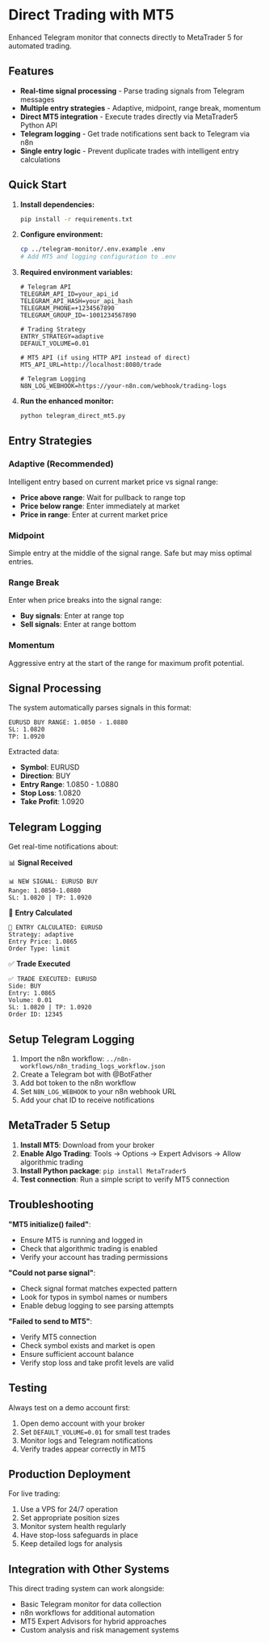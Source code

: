 # Direct Trading with MT5

Enhanced Telegram monitor that connects directly to MetaTrader 5 for automated trading.

## Features

- **Real-time signal processing** - Parse trading signals from Telegram messages
- **Multiple entry strategies** - Adaptive, midpoint, range break, momentum
- **Direct MT5 integration** - Execute trades directly via MetaTrader5 Python API  
- **Telegram logging** - Get trade notifications sent back to Telegram via n8n
- **Single entry logic** - Prevent duplicate trades with intelligent entry calculations

## Quick Start

1. **Install dependencies:**
   ```bash
   pip install -r requirements.txt
   ```

2. **Configure environment:**
   ```bash
   cp ../telegram-monitor/.env.example .env
   # Add MT5 and logging configuration to .env
   ```

3. **Required environment variables:**
   ```env
   # Telegram API
   TELEGRAM_API_ID=your_api_id
   TELEGRAM_API_HASH=your_api_hash
   TELEGRAM_PHONE=+1234567890
   TELEGRAM_GROUP_ID=-1001234567890
   
   # Trading Strategy
   ENTRY_STRATEGY=adaptive
   DEFAULT_VOLUME=0.01
   
   # MT5 API (if using HTTP API instead of direct)
   MT5_API_URL=http://localhost:8080/trade
   
   # Telegram Logging
   N8N_LOG_WEBHOOK=https://your-n8n.com/webhook/trading-logs
   ```

4. **Run the enhanced monitor:**
   ```bash
   python telegram_direct_mt5.py
   ```

## Entry Strategies

### Adaptive (Recommended)
Intelligent entry based on current market price vs signal range:
- **Price above range**: Wait for pullback to range top  
- **Price below range**: Enter immediately at market
- **Price in range**: Enter at current market price

### Midpoint
Simple entry at the middle of the signal range. Safe but may miss optimal entries.

### Range Break  
Enter when price breaks into the signal range:
- **Buy signals**: Enter at range top
- **Sell signals**: Enter at range bottom

### Momentum
Aggressive entry at the start of the range for maximum profit potential.

## Signal Processing

The system automatically parses signals in this format:

```
EURUSD BUY RANGE: 1.0850 - 1.0880
SL: 1.0820  
TP: 1.0920
```

Extracted data:
- **Symbol**: EURUSD
- **Direction**: BUY  
- **Entry Range**: 1.0850 - 1.0880
- **Stop Loss**: 1.0820
- **Take Profit**: 1.0920

## Telegram Logging

Get real-time notifications about:

📊 **Signal Received**
```
📊 NEW SIGNAL: EURUSD BUY
Range: 1.0850-1.0880
SL: 1.0820 | TP: 1.0920
```

🎯 **Entry Calculated**  
```
🎯 ENTRY CALCULATED: EURUSD
Strategy: adaptive
Entry Price: 1.0865
Order Type: limit
```

✅ **Trade Executed**
```
✅ TRADE EXECUTED: EURUSD
Side: BUY
Entry: 1.0865
Volume: 0.01
SL: 1.0820 | TP: 1.0920
Order ID: 12345
```

## Setup Telegram Logging

1. Import the n8n workflow: `../n8n-workflows/n8n_trading_logs_workflow.json`
2. Create a Telegram bot with @BotFather
3. Add bot token to the n8n workflow
4. Set `N8N_LOG_WEBHOOK` to your n8n webhook URL
5. Add your chat ID to receive notifications

## MetaTrader 5 Setup

1. **Install MT5**: Download from your broker
2. **Enable Algo Trading**: Tools → Options → Expert Advisors → Allow algorithmic trading
3. **Install Python package**: `pip install MetaTrader5`
4. **Test connection**: Run a simple script to verify MT5 connection

## Troubleshooting

**"MT5 initialize() failed"**: 
- Ensure MT5 is running and logged in
- Check that algorithmic trading is enabled
- Verify your account has trading permissions

**"Could not parse signal"**:
- Check signal format matches expected pattern
- Look for typos in symbol names or numbers
- Enable debug logging to see parsing attempts

**"Failed to send to MT5"**:
- Verify MT5 connection
- Check symbol exists and market is open  
- Ensure sufficient account balance
- Verify stop loss and take profit levels are valid

## Testing

Always test on a demo account first:

1. Open demo account with your broker
2. Set `DEFAULT_VOLUME=0.01` for small test trades
3. Monitor logs and Telegram notifications
4. Verify trades appear correctly in MT5

## Production Deployment

For live trading:

1. Use a VPS for 24/7 operation
2. Set appropriate position sizes
3. Monitor system health regularly
4. Have stop-loss safeguards in place
5. Keep detailed logs for analysis

## Integration with Other Systems

This direct trading system can work alongside:
- Basic Telegram monitor for data collection
- n8n workflows for additional automation
- MT5 Expert Advisors for hybrid approaches
- Custom analysis and risk management systems